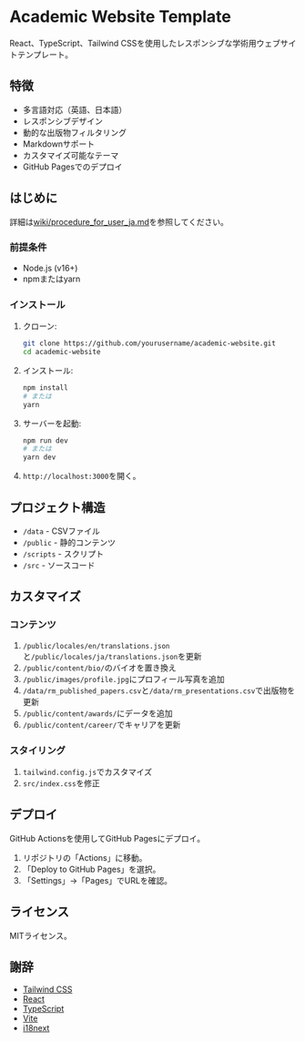 # Academic Website Template

React、TypeScript、Tailwind CSSを使用したレスポンシブな学術用ウェブサイトテンプレート。

## 特徴

- 多言語対応（英語、日本語）
- レスポンシブデザイン
- 動的な出版物フィルタリング
- Markdownサポート
- カスタマイズ可能なテーマ
- GitHub Pagesでのデプロイ

## はじめに

詳細は[wiki/procedure_for_user_ja.md](wiki/procedure_for_user_ja.md)を参照してください。

### 前提条件

- Node.js (v16+)
- npmまたはyarn

### インストール

1. クローン:
   ```bash
   git clone https://github.com/yourusername/academic-website.git
   cd academic-website
   ```

2. インストール:
   ```bash
   npm install
   # または
   yarn
   ```

3. サーバーを起動:
   ```bash
   npm run dev
   # または
   yarn dev
   ```

4. `http://localhost:3000`を開く。

## プロジェクト構造

- `/data` - CSVファイル
- `/public` - 静的コンテンツ
- `/scripts` - スクリプト
- `/src` - ソースコード

## カスタマイズ

### コンテンツ

1. `/public/locales/en/translations.json`と`/public/locales/ja/translations.json`を更新
2. `/public/content/bio/`のバイオを置き換え
3. `/public/images/profile.jpg`にプロフィール写真を追加
4. `/data/rm_published_papers.csv`と`/data/rm_presentations.csv`で出版物を更新
5. `/public/content/awards/`にデータを追加
6. `/public/content/career/`でキャリアを更新

### スタイリング

1. `tailwind.config.js`でカスタマイズ
2. `src/index.css`を修正

## デプロイ

GitHub Actionsを使用してGitHub Pagesにデプロイ。

1. リポジトリの「Actions」に移動。
2. 「Deploy to GitHub Pages」を選択。
3. 「Settings」→「Pages」でURLを確認。

## ライセンス

MITライセンス。

## 謝辞

- [Tailwind CSS](https://tailwindcss.com/)
- [React](https://reactjs.org/)
- [TypeScript](https://www.typescriptlang.org/)
- [Vite](https://vitejs.dev/)
- [i18next](https://www.i18next.com/)
